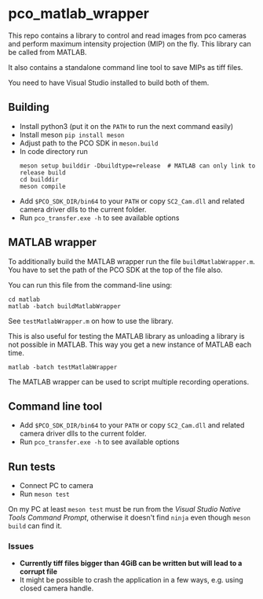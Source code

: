 # pco_matlab_wrapper

This repo contains a library to control and read images from pco cameras and perform maximum intensity projection (MIP) on the fly.
This library can be called from MATLAB.

It also contains a standalone command line tool to save MIPs as tiff files.

You need to have Visual Studio installed to build both of them.

## Building
- Install python3 (put it on the `PATH` to run the next command easily)
- Install meson `pip install meson`
- Adjust path to the PCO SDK in `meson.build`
- In code directory run
  ```
  meson setup builddir -Dbuildtype=release  # MATLAB can only link to release build
  cd builddir
  meson compile
  ```
- Add `$PCO_SDK_DIR/bin64` to your `PATH` or copy `SC2_Cam.dll` and related camera driver dlls to the current folder.
- Run `pco_transfer.exe -h` to see available options

## MATLAB wrapper
To additionally build the MATLAB wrapper run the file `buildMatlabWrapper.m`.
You have to set the path of the PCO SDK at the top of the file also.

You can run this file from the command-line using:
```
cd matlab
matlab -batch buildMatlabWrapper
```

See `testMatlabWrapper.m` on how to use the library.

This is also useful for testing the MATLAB library as unloading a library is not possible in MATLAB.
This way you get a new instance of MATLAB each time.
```
matlab -batch testMatlabWrapper
```

The MATLAB wrapper can be used to script multiple recording operations.

## Command line tool
- Add `$PCO_SDK_DIR/bin64` to your `PATH` or copy `SC2_Cam.dll` and related camera driver dlls to the current folder.
- Run `pco_transfer.exe -h` to see available options

## Run tests
- Connect PC to camera
- Run `meson test`

On my PC at least `meson test` must be run from the *Visual Studio Native Tools Command Prompt*,
otherwise it doesn't find `ninja` even though `meson build` can find it.

### Issues
- **Currently tiff files bigger than 4GiB can be written but will lead to a corrupt file**
- It might be possible to crash the application in a few ways, e.g. using closed camera handle.